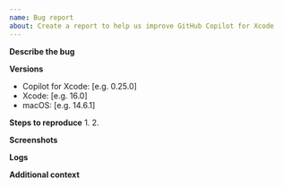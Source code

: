 ```yaml
---
name: Bug report
about: Create a report to help us improve GitHub Copilot for Xcode
---
```


<!-- Please search existing issues to avoid creating duplicates -->

**Describe the bug**
<!-- A clear and concise description of what the bug is. -->

**Versions**
- Copilot for Xcode: [e.g. 0.25.0]
- Xcode: [e.g. 16.0]
- macOS: [e.g. 14.6.1]

**Steps to reproduce**
1. 
2. 

**Screenshots**
<!-- Add screenshots or screen recordings to help explain your problem. -->

**Logs**
<!-- Attach relevant logs from `~/Library/Logs/GitHubCopilot/` -->

**Additional context**
<!-- Add any other context about the problem here. -->
